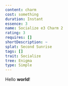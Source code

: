 ```yaml
---
content: charm
cost: something
duration: Instant
essence: 3
name: Socialize e3 Charm 2
rating: 3
requires: []
shortDescription: ~
splat: Second Sunrise
tags: []
trait: Socialize
tree: Enigma
type: Simple
---
```


Hello **world**!
